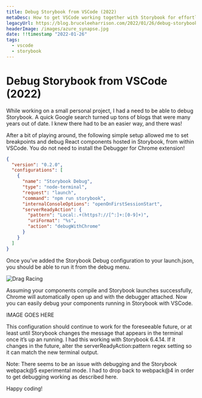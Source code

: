 ```yaml
---
title: Debug Storybook from VSCode (2022)
metaDesc: How to get VSCode working together with Storybook for effortless component debugging
legacyUrl: https://blog.bruceleeharrison.com/2022/01/26/debug-storybook-from-vscode-2022/
headerImage: /images/azure_synapse.jpg
date: !!timestamp "2022-01-26"
tags:
  - vscode
  - storybook
---
```


# Debug Storybook from VSCode (2022)

While working on a small personal project, I had a need to be able to debug Storybook. A quick Google search turned up tons of blogs that were many years out of date. I knew there had to be an easier way, and there was!

After a bit of playing around, the following simple setup allowed me to set breakpoints and debug React components hosted in Storybook, from within VSCode. You do not need to install the Debugger for Chrome extension!

```json
{
  "version": "0.2.0",
  "configurations": [
    {
      "name": "Storybook Debug",
      "type": "node-terminal",
      "request": "launch",
      "command": "npm run storybook",
      "internalConsoleOptions": "openOnFirstSessionStart",
      "serverReadyAction": {
        "pattern": "Local:.+(https?://[^:]+:[0-9]+)",
        "uriFormat": "%s",
        "action": "debugWithChrome"
      }
    }
  ]
}
```

Once you’ve added the Storybook Debug configuration to your launch.json, you should be able to run it from the debug menu.

![Drag Racing](/images/azure_synapse.jpg)

Assuming your components compile and Storybook launches successfully, Chrome will automatically open up and with the debugger attached. Now you can easily debug your components running in Storybook with VSCode.

IMAGE GOES HERE

This configuration should continue to work for the foreseeable future, or at least until Storybook changes the message that appears in the terminal once it’s up an running. I had this working with Storybook 6.4.14. If it changes in the future, alter the serverReadyAction:pattern regex setting so it can match the new terminal output.

Note: There seems to be an issue with debugging and the Storybook webpack@5 experimental mode. I had to drop back to webpack@4 in order to get debugging working as described here.

Happy coding!
